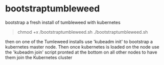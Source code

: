 # bootstraptumbleweed
bootstrap a fresh install of tumbleweed with kubernetes

> chmod +x /bootstraptumbleweed.sh
> ./bootstraptumbleweed.sh

then on one of the Tumleweed installs use 'kubeadm init' to bootstrap a kubernetes master node. Then once kubernetes is loaded on the node use the 'kubeadm join' script pronted at the bottom on all other nodes to have them join the Kubernetes cluster
